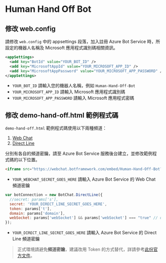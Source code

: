 ﻿# Human Hand Off Bot

## 修改 web.config

請修改 `web.config` 中的 appsettings 段落，加入註冊 Azure Bot Service 時，所設定的機器人名稱及 Microsoft 應用程式識別碼相關資訊。

```xml
<appSettings>
  <add key="BotId" value="YOUR_BOT_ID" />
  <add key="MicrosoftAppId" value="YOUR_MICROSOFT_APP_ID" />
  <add key="MicrosoftAppPassword" value="YOUR_MICROSOFT_APP_PASSWORD" />
</appSettings>
```

* `YOUR_BOT_ID` 請輸入您的機器人名稱，例如 `Human-Hand-Off-Bot`
* `YOUR_MICROSOFT_APP_ID` 請輸入 Microsoft 應用程式識別碼
* `YOUR_MICROSOFT_APP_PASSWORD` 請輸入 Microsoft 應用程式密碼

## 修改 demo-hand-off.html 範例程式碼

`demo-hand-off.html` 範例程式碼使用以下兩種頻道：

1. [Web Chat](https://docs.microsoft.com/en-us/azure/bot-service/bot-service-channel-connect-webchat)
2. [Direct Line](https://docs.microsoft.com/en-us/azure/bot-service/bot-service-channel-connect-directline)

分別有各自的頻道密鑰，請至 Azure Bot Service 服務後台建立，並修改範例程式碼的以下位置。

```html
<iframe src="https://webchat.botframework.com/embed/Human-Hand-Off-Bot?s=YOUR_WEBCHAT_SECRET_GOES_HERE"></iframe>
```

* `YOUR_WEBCHAT_SECRET_GOES_HERE` 請輸入 Azure Bot Service 的 Web Chat 頻道密鑰

```javascript
var botConnection = new BotChat.DirectLine({
  //secret: params['s'],
  secret: 'YOUR_DIRECT_LINE_SECRET_GOES_HERE',
  token: params['t'],
  domain: params['domain'],
  webSocket: params['webSocket'] && params['webSocket'] === "true" // defaults to true
});
```

* `YOUR_DIRECT_LINE_SECRET_GOES_HERE` 請輸入 Azure Bot Service 的 Direct Line 頻道密鑰

> 正式環境請避免**頻道密鑰**，建議改用 Token 的方式替代，詳請參考[此份官方文件](https://docs.microsoft.com/en-us/azure/bot-service/rest-api/bot-framework-rest-direct-line-3-0-authentication)。
